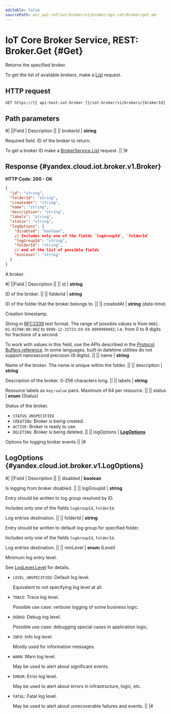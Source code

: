 ```yaml
---
editable: false
sourcePath: en/_api-ref/iot/broker/v1/broker/api-ref/Broker/get.md
---
```


# IoT Core Broker Service, REST: Broker.Get {#Get}

Returns the specified broker.

To get the list of available brokers, make a [List](/docs/iot-core/broker/api-ref/Broker/list#List) request.

## HTTP request

```
GET https://{{ api-host-iot-broker }}/iot-broker/v1/brokers/{brokerId}
```

## Path parameters

#|
||Field | Description ||
|| brokerId | **string**

Required field. ID of the broker to return.

To get a broker ID make a [BrokerService.List](/docs/iot-core/broker/api-ref/Broker/list#List) request. ||
|#

## Response {#yandex.cloud.iot.broker.v1.Broker}

**HTTP Code: 200 - OK**

```json
{
  "id": "string",
  "folderId": "string",
  "createdAt": "string",
  "name": "string",
  "description": "string",
  "labels": "string",
  "status": "string",
  "logOptions": {
    "disabled": "boolean",
    // Includes only one of the fields `logGroupId`, `folderId`
    "logGroupId": "string",
    "folderId": "string",
    // end of the list of possible fields
    "minLevel": "string"
  }
}
```

A broker.

#|
||Field | Description ||
|| id | **string**

ID of the broker. ||
|| folderId | **string**

ID of the folder that the broker belongs to. ||
|| createdAt | **string** (date-time)

Creation timestamp.

String in [RFC3339](https://www.ietf.org/rfc/rfc3339.txt) text format. The range of possible values is from
`0001-01-01T00:00:00Z` to `9999-12-31T23:59:59.999999999Z`, i.e. from 0 to 9 digits for fractions of a second.

To work with values in this field, use the APIs described in the
[Protocol Buffers reference](https://developers.google.com/protocol-buffers/docs/reference/overview).
In some languages, built-in datetime utilities do not support nanosecond precision (9 digits). ||
|| name | **string**

Name of the broker. The name is unique within the folder. ||
|| description | **string**

Description of the broker. 0-256 characters long. ||
|| labels | **string**

Resource labels as `key:value` pairs. Maximum of 64 per resource. ||
|| status | **enum** (Status)

Status of the broker.

- `STATUS_UNSPECIFIED`
- `CREATING`: Broker is being created.
- `ACTIVE`: Broker is ready to use.
- `DELETING`: Broker is being deleted. ||
|| logOptions | **[LogOptions](#yandex.cloud.iot.broker.v1.LogOptions)**

Options for logging broker events ||
|#

## LogOptions {#yandex.cloud.iot.broker.v1.LogOptions}

#|
||Field | Description ||
|| disabled | **boolean**

Is logging from broker disabled. ||
|| logGroupId | **string**

Entry should be written to log group resolved by ID.

Includes only one of the fields `logGroupId`, `folderId`.

Log entries destination. ||
|| folderId | **string**

Entry should be written to default log group for specified folder.

Includes only one of the fields `logGroupId`, `folderId`.

Log entries destination. ||
|| minLevel | **enum** (Level)

Minimum log entry level.

See [LogLevel.Level](/docs/logging/api-ref/Export/run#yandex.cloud.logging.v1.LogLevel.Level) for details.

- `LEVEL_UNSPECIFIED`: Default log level.

  Equivalent to not specifying log level at all.
- `TRACE`: Trace log level.

  Possible use case: verbose logging of some business logic.
- `DEBUG`: Debug log level.

  Possible use case: debugging special cases in application logic.
- `INFO`: Info log level.

  Mostly used for information messages.
- `WARN`: Warn log level.

  May be used to alert about significant events.
- `ERROR`: Error log level.

  May be used to alert about errors in infrastructure, logic, etc.
- `FATAL`: Fatal log level.

  May be used to alert about unrecoverable failures and events. ||
|#